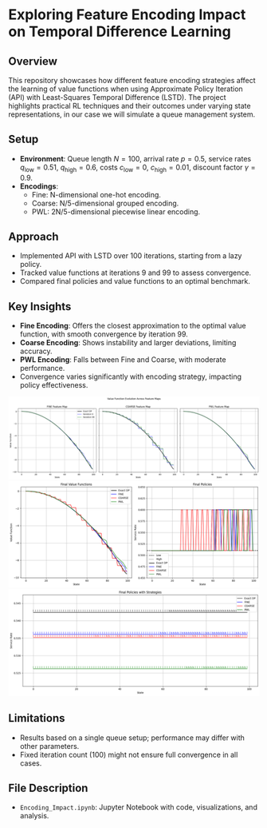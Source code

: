 # Exploring Feature Encoding Impact on Temporal Difference Learning

## Overview

This repository showcases how different feature encoding strategies affect the learning of value functions when using Approximate Policy Iteration (API) with Least-Squares Temporal Difference (LSTD). The project highlights practical RL techniques and their outcomes under varying state representations, in our case we will simulate a queue management system.

## Setup

- **Environment**: Queue length $N=100$, arrival rate $p=0.5$, service rates $q_{\text{low}}=0.51$, $q_{\text{high}}=0.6$, costs $c_{\text{low}}=0$, $c_{\text{high}}=0.01$, discount factor $\gamma=0.9$.
- **Encodings**: 
  - Fine: N-dimensional one-hot encoding.
  - Coarse: N/5-dimensional grouped encoding.
  - PWL: 2N/5-dimensional piecewise linear encoding.

## Approach

- Implemented API with LSTD over 100 iterations, starting from a lazy policy.
- Tracked value functions at iterations 9 and 99 to assess convergence.
- Compared final policies and value functions to an optimal benchmark.

## Key Insights

- **Fine Encoding**: Offers the closest approximation to the optimal value function, with smooth convergence by iteration 99.
- **Coarse Encoding**: Shows instability and larger deviations, limiting accuracy.
- **PWL Encoding**: Falls between Fine and Coarse, with moderate performance.
- Convergence varies significantly with encoding strategy, impacting policy effectiveness.

![Value Function Evolution](outputs/plot1.png)
![Final Value Functions & Policies](outputs/plot2.png)
![Explicit Strategies](outputs/plot3.png)

## Limitations

- Results based on a single queue setup; performance may differ with other parameters.
- Fixed iteration count (100) might not ensure full convergence in all cases.

## File Description
- `Encoding_Impact.ipynb`: Jupyter Notebook with code, visualizations, and analysis.
